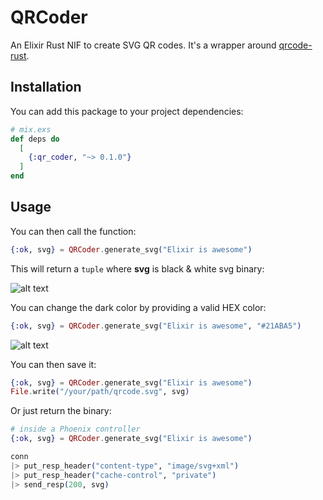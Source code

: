 # QRCoder

An Elixir Rust NIF to create SVG QR codes.
It's a wrapper around [qrcode-rust](https://github.com/kennytm/qrcode-rust).

## Installation

You can add this package to your project dependencies:

```elixir
# mix.exs
def deps do
  [
    {:qr_coder, "~> 0.1.0"}
  ]
end
```
## Usage

You can then call the function:

```elixir
{:ok, svg} = QRCoder.generate_svg("Elixir is awesome")
```
This will return a `tuple` where **svg** is black & white svg binary:

![alt text](./examples/basic.svg "Basic QR Code")

You can change the dark color by providing a valid HEX color:

```elixir
{:ok, svg} = QRCoder.generate_svg("Elixir is awesome", "#21ABA5")
```
![alt text](./examples/custom.svg "Custom QR Code")

You can then save it:

```elixir
{:ok, svg} = QRCoder.generate_svg("Elixir is awesome")
File.write("/your/path/qrcode.svg", svg)
```

Or just return the binary:

```elixir
# inside a Phoenix controller
{:ok, svg} = QRCoder.generate_svg("Elixir is awesome")

conn
|> put_resp_header("content-type", "image/svg+xml")
|> put_resp_header("cache-control", "private")
|> send_resp(200, svg)
```
